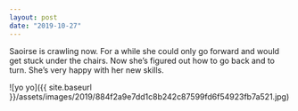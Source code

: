 ```yaml
---
layout: post
date: "2019-10-27"
---
```


Saoirse is crawling now. For a while she could only go forward and would get stuck under the chairs. Now she’s figured out how to go back and to turn. She’s very happy with her new skills.

![yo yo]({{ site.baseurl }}/assets/images/2019/884f2a9e7dd1c8b242c87599fd6f54923fb7a521.jpg)
